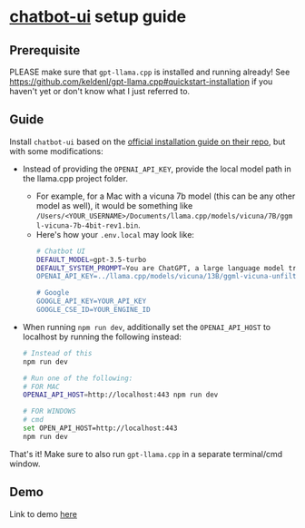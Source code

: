 # [chatbot-ui](https://github.com/mckaywrigley/chatbot-ui) setup guide

## Prerequisite
PLEASE make sure that `gpt-llama.cpp` is installed and running already! See https://github.com/keldenl/gpt-llama.cpp#quickstart-installation if you haven't yet or don't know what I just referred to.

## Guide
Install `chatbot-ui` based on the [official installation guide on their repo](https://github.com/mckaywrigley/chatbot-ui#running-locally), but with some modifications:

- Instead of providing the `OPENAI_API_KEY`, provide the local model path in the llama.cpp project folder. 
    - For example, for a Mac with a vicuna 7b model (this can be any other model as well), it would be something like `/Users/<YOUR_USERNAME>/Documents/llama.cpp/models/vicuna/7B/ggml-vicuna-7b-4bit-rev1.bin`.
    - Here's how your `.env.local` may look like:
        ``` bash
        # Chatbot UI
        DEFAULT_MODEL=gpt-3.5-turbo
        DEFAULT_SYSTEM_PROMPT=You are ChatGPT, a large language model trained by OpenAI. Follow the user's instructions carefully. Respond using markdown.
        OPENAI_API_KEY=../llama.cpp/models/vicuna/13B/ggml-vicuna-unfiltered-13b-4bit.bin

        # Google
        GOOGLE_API_KEY=YOUR_API_KEY
        GOOGLE_CSE_ID=YOUR_ENGINE_ID
        ```

- When running `npm run dev`, additionally set the `OPENAI_API_HOST` to localhost by running the following instead:
    ``` bash
    # Instead of this
    npm run dev

    # Run one of the following:
    # FOR MAC
    OPENAI_API_HOST=http://localhost:443 npm run dev

    # FOR WINDOWS
    # cmd
    set OPEN_API_HOST=http://localhost:443
    npm run dev
    ```

That's it! Make sure to also run `gpt-llama.cpp` in a separate terminal/cmd window. 

## Demo

Link to demo [here](https://github.com/keldenl/gpt-llama.cpp/blob/master/docs/demos.md#chatbot-ui)